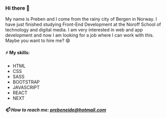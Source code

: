 ### Hi there 👋

My name is Preben and I come from the rainy city of Bergen in Norway. I have just finished studying Front-End Development at the Noroff School of technology and digital media. I am very interested in web and app development and now I am looking for a job where I can work with this. Maybe you want to hire me? :smile:

#### ⚡ My skills:
- HTML
- CSS
- SASS
- BOOTSTRAP
- JAVASCRIPT
- REACT
- NEXT


##### 📫 How to reach me: prebeneide@hotmail.com


<!--
**prebeneide/prebeneide** is a ✨ _special_ ✨ repository because its `README.md` (this file) appears on your GitHub profile.

Here are some ideas to get you started:

- 🔭 I’m currently working on ...
- 🌱 I’m currently learning ...
- 👯 I’m looking to collaborate on ...
- 🤔 I’m looking for help with ...
- 💬 Ask me about ...
- 📫 How to reach me: ...
- 😄 Pronouns: ...
- ⚡ Fun fact: ...
-->
